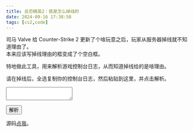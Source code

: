 ```yaml
---
title: 反恐精英2：我是怎么掉线的
date: 2024-09-16 17:38:58
tags: [cs2,code]
---
```

司马 Valve 给 Counter-Strike 2 更新了个啥玩意之后，玩家从服务器掉线就不知道理由了。   
本来应该写掉线理由的框变成了个空白框。   

特地做此工具，用来解析游戏控制台日志，从而知道掉线给的是啥理由。   

请在掉线后，全选复制你的控制台日志，然后粘贴到这里，并点击解析。  

<div>

<textarea id="txtInput">
</textarea>

<button id="btnParse">解析</button>

<div id="divResult">
</div>

<script src="/script/cs2-client-log-parse.js"></script>

</div>

源码[点我](https://github.com/chenbuyi2019/blog2309/blob/master/script/cs2-client-log-parse/main.ts)。   
